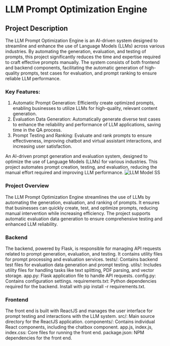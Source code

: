 # LLM Prompt Optimization Engine
## Project Description
The LLM Prompt Optimization Engine is an AI-driven system designed to streamline and enhance the use of Language Models (LLMs) across various industries. By automating the generation, evaluation, and testing of prompts, this project significantly reduces the time and expertise required to craft effective prompts manually. The system consists of both frontend and backend components, facilitating the automatic generation of high-quality prompts, test cases for evaluation, and prompt ranking to ensure reliable LLM performance.

### Key Features:
1) Automatic Prompt Generation: Efficiently create optimized prompts, enabling businesses to utilize LLMs for high-quality, relevant content generation.
2) Evaluation Data Generation: Automatically generate diverse test cases to enhance the reliability and performance of LLM applications, saving time in the QA process.
3) Prompt Testing and Ranking: Evaluate and rank prompts to ensure effectiveness, improving chatbot and virtual assistant interactions, and increasing user satisfaction.

An AI-driven prompt generation and evaluation system, designed to optimize the use of Language Models (LLMs) for various industries. This project automates prompt creation, testing, and evaluation, reducing the manual effort required and improving LLM performance.
![LLM Model SS](https://github.com/Devesh1602/LLM-Prompt-Optimisation-Engine/blob/main/LLM%20Model%20SS.png)


### Project Overview
The LLM Prompt Optimization Engine streamlines the use of LLMs by automating the generation, evaluation, and ranking of prompts. It ensures that businesses can quickly create, test, and optimize prompts, reducing manual intervention while increasing efficiency. The project supports automatic evaluation data generation to ensure comprehensive testing and enhanced LLM reliability.

### Backend
The backend, powered by Flask, is responsible for managing API requests related to prompt generation, evaluation, and testing. It contains utility files for prompt processing and evaluation services.
tests/: Contains backend test files for evaluation data generation and prompt testing.
utils/: Includes utility files for handling tasks like text splitting, PDF parsing, and vector storage.
app.py: Flask application file to handle API requests.
config.py: Contains configuration settings.
requirements.txt: Python dependencies required for the backend. Install with pip install -r requirements.txt.

### Frontend
The front end is built with ReactJS and manages the user interface for prompt testing and interactions with the LLM system.
src/: Main source directory for the ReactJS application.
components/: Contains individual React components, including the chatbox component.
app.js, index.js, index.css: Core files for running the front end.
package.json: NPM dependencies for the front end.
